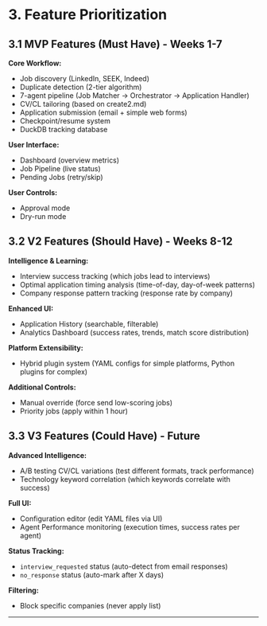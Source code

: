 # 3. Feature Prioritization

## 3.1 MVP Features (Must Have) - Weeks 1-7

**Core Workflow:**
- Job discovery (LinkedIn, SEEK, Indeed)
- Duplicate detection (2-tier algorithm)
- 7-agent pipeline (Job Matcher → Orchestrator → Application Handler)
- CV/CL tailoring (based on create2.md)
- Application submission (email + simple web forms)
- Checkpoint/resume system
- DuckDB tracking database

**User Interface:**
- Dashboard (overview metrics)
- Job Pipeline (live status)
- Pending Jobs (retry/skip)

**User Controls:**
- Approval mode
- Dry-run mode

## 3.2 V2 Features (Should Have) - Weeks 8-12

**Intelligence & Learning:**
- Interview success tracking (which jobs lead to interviews)
- Optimal application timing analysis (time-of-day, day-of-week patterns)
- Company response pattern tracking (response rate by company)

**Enhanced UI:**
- Application History (searchable, filterable)
- Analytics Dashboard (success rates, trends, match score distribution)

**Platform Extensibility:**
- Hybrid plugin system (YAML configs for simple platforms, Python plugins for complex)

**Additional Controls:**
- Manual override (force send low-scoring jobs)
- Priority jobs (apply within 1 hour)

## 3.3 V3 Features (Could Have) - Future

**Advanced Intelligence:**
- A/B testing CV/CL variations (test different formats, track performance)
- Technology keyword correlation (which keywords correlate with success)

**Full UI:**
- Configuration editor (edit YAML files via UI)
- Agent Performance monitoring (execution times, success rates per agent)

**Status Tracking:**
- `interview_requested` status (auto-detect from email responses)
- `no_response` status (auto-mark after X days)

**Filtering:**
- Block specific companies (never apply list)

---
